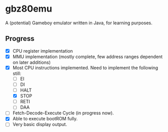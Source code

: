 # gbz80emu
A (potential) Gameboy emulator written in Java, for learning purposes.

## Progress
- [x] CPU register implementation
- [x] MMU implementation (mostly complete, few address ranges dependent on later additions)
- [x] Most CPU instructions implemented. Need to implement the following still:
  - [ ] EI
  - [ ] DI
  - [ ] HALT
  - [x] STOP
  - [ ] RETI
  - [ ] DAA
- [ ] Fetch-Decode-Execute Cycle (in progress now).
- [x] Able to execute bootROM fully.
- [ ] Very basic display output.